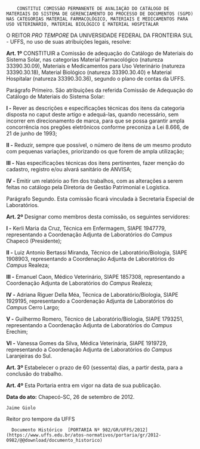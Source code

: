         CONSTITUI COMISSÃO PERMANENTE DE AVALIAÇÃO DO CATÁLOGO DE MATERIAIS DO SISTEMA DE GERENCIAMENTO DO PROCESSO DE DOCUMENTOS (SGPD) NAS CATEGORIAS MATERIAL FARMACOLÓGICO, MATERIAIS E MEDICAMENTOS PARA USO VETERINÁRIO, MATERIAL BIOLÓGICO E MATERIAL HOSPITALAR  

O REITOR *PRO TEMPORE* DA UNIVERSIDADE FEDERAL DA FRONTEIRA SUL - UFFS, no uso de suas atribuições legais, resolve:

 **Art. 1º** CONSTITUIR a Comissão de adequação do Catálogo de Materiais do Sistema Solar, nas categorias Material Farmacológico (natureza 33390.30.09), Materiais e Medicamentos para Uso Veterinário (natureza 33390.30.18), Material Biológico (natureza 33390.30.40) e Material Hospitalar (natureza 33390.30.36), segundo o plano de contas da UFFS.

 Parágrafo Primeiro. São atribuições da referida Comissão de Adequação do Catálogo de Materiais do Sistema Solar:

 **I -** Rever as descrições e especificações técnicas dos itens da categoria disposta no caput deste artigo e adequá-las, quando necessário, sem incorrer em direcionamento de marca, para que se possa garantir ampla concorrência nos pregões eletrônicos conforme preconiza a Lei 8.666, de 21 de junho de 1993;

 **II -** Reduzir, sempre que possível, o número de itens de um mesmo produto com pequenas variações, priorizando os que forem de ampla utilização;

 **III -** Nas especificações técnicas dos itens pertinentes, fazer menção do cadastro, registro e/ou alvará sanitário de ANVISA;

 **IV -** Emitir um relatório ao fim dos trabalhos, com as alterações a serem feitas no catálogo pela Diretoria de Gestão Patrimonial e Logística.

 Parágrafo Segundo. Esta comissão ficará vinculada à Secretaria Especial de Laboratórios.

 **Art. 2º** Designar como membros desta comissão, os seguintes servidores:

 **I -** Kerli Maria da Cruz, Técnica em Enfermagem, SIAPE 1947779, representando a Coordenação Adjunta de Laboratórios do *Campus* Chapecó (Presidente);

 **II -** Luiz Antonio Bertassi Miranda, Técnico de Laboratório/Biologia, SIAPE 1908903, representando a Coordenação Adjunta de Laboratórios do *Campus* Realeza;

 **III -** Emanuel Caon, Médico Veterinário, SIAPE 1857308, representando a Coordenação Adjunta de Laboratórios do *Campus* Realeza;

 **IV -** Adriana Riguer Della Méa, Técnica de Laboratório/Biologia, SIAPE 1929195, representando a Coordenação Adjunta de Laboratórios do *Campus* Cerro Largo;

 **V -** Guilhermo Romero, Técnico de Laboratório/Biologia, SIAPE 1793251, representando a Coordenação Adjunta de Laboratórios do *Campus* Erechim;

 **VI -** Vanessa Gomes da Silva, Médica Veterinária, SIAPE 1919729, representando a Coordenação Adjunta de Laboratórios do *Campus* Laranjeiras do Sul.

 **Art. 3º** Estabelecer o prazo de 60 (sessenta) dias, a partir desta, para a conclusão do trabalho.

 **Art. 4º** Esta Portaria entra em vigor na data de sua publicação.

  

   **Data do ato:** Chapecó-SC, 26 de setembro de 2012.   
 

    Jaime Giolo   
 Reitor pro tempore da UFFS 

      Documento Histórico  [PORTARIA Nº 982/GR/UFFS/2012](https://www.uffs.edu.br/atos-normativos/portaria/gr/2012-0982/@@download/documento_historico)     
      